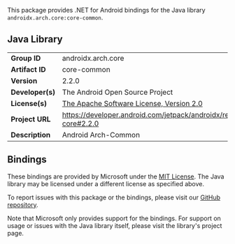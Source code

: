 This package provides .NET for Android bindings for the Java library `androidx.arch.core:core-common`.

## Java Library

| | |
|-|-|
| **Group ID** | androidx.arch.core |
| **Artifact ID** | core-common |
| **Version** | 2.2.0 |
| **Developer(s)** | The Android Open Source Project |
| **License(s)** | [The Apache Software License, Version 2.0](http://www.apache.org/licenses/LICENSE-2.0.txt) |
| **Project URL** | https://developer.android.com/jetpack/androidx/releases/arch-core#2.2.0 |
| **Description** | Android Arch-Common |

## Bindings

These bindings are provided by Microsoft under the [MIT License](https://opensource.org/licenses/MIT). The Java
library may be licensed under a different license as specified above.

To report issues with this package or the bindings, please visit our [GitHub repository](https://aka.ms/android-libraries).

Note that Microsoft only provides support for the bindings. For support on
usage or issues with the Java library itself, please visit the library's project page.
